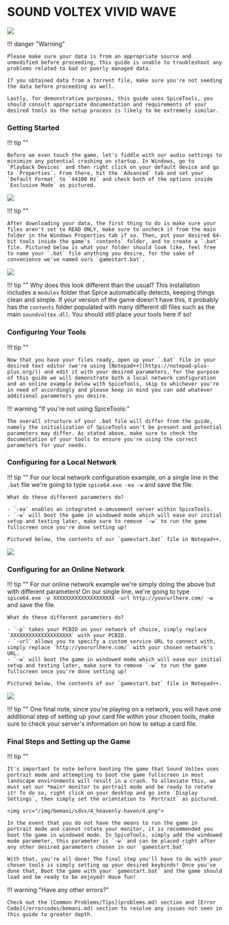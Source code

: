 # SOUND VOLTEX VIVID WAVE
<img class="header-logo" src="/img/bemani/sdvx/5_vivid-wave/logo.png">

!!! danger "Warning"

	Please make sure your data is from an appropriate source and unmodified before proceeding, this guide is unable to troubleshoot any problems related to bad or poorly managed data.

	If you obtained data from a torrent file, make sure you're not seeding the data before proceeding as well.

	Lastly, for demonstrative purposes, this guide uses SpiceTools, you should consult appropriate documentation and requirements of your desired tools as the setup process is likely to be extremely similar.

### Getting Started

!!! tip ""

	Before we even touch the game, let's fiddle with our audio settings to minimize any potential crashing on startup. In Windows, go to `Playback Devices` and then right click on your default device and go to `Properties`. From there, hit the `Advanced` tab and set your `Default Format` to `44100 Hz` and check both of the options inside `Exclusive Mode` as pictured.

<img src="/img/gen/441.png">

!!! tip ""

    After downloading your data, the first thing to do is make sure your files aren't set to READ ONLY, make sure to uncheck it from the main folder in the Windows Properties tab if so. Then, put your desired 64-bit tools inside the game's `contents` folder, and to create a `.bat` file. Pictured below is what your folder should look like, feel free to name your `.bat` file anything you desire, for the sake of convenience we've named ours `gamestart.bat`.

<img src="/img/bemani/sdvx/5_vivid-wave/1.png">

!!! tip ""
	Why does this look different than the usual? This installation includes a `modules` folder that Spice automatically detects, keeping things clean and simple. If your version of the game doesn't have this, it probably has the `contents` folder populated with many different dll files such as the main `soundvoltex.dll`. You should still place your tools here if so!


### Configuring Your Tools

!!! tip ""

	Now that you have your files ready, open up your `.bat` file in your desired text editor (we're using [Notepad++](https://notepad-plus-plus.org/)) and edit it with your desired parameters, for the purpose of this guide we will demonstrate both a local network configuration and an online example below with SpiceTools, skip to whichever you're in need of accordingly and please keep in mind you can add whatever additional parameters you desire.

!!! warning "If you're not using SpiceTools:"

	The overall structure of your .bat file will differ from the guide, namely the initialization of SpiceTools won't be present and potential parameters may differ. As stated above, make sure to check the documentation of your tools to ensure you're using the correct parameters for your needs.

### Configuring for a Local Network

!!! tip ""
	For our local network configuration example, on a single line in the `.bat` file we're going to type `spice64.exe -ea -w` and save the file. 

	What do these different parameters do?

	- `-ea` enables an integrated e-amusement server within SpiceTools.
	- `-w` will boot the game in windowed mode which will ease our initial setup and testing later, make sure to remove `-w` to run the game fullscreen once you're done setting up!

	Pictured below, the contents of our `gamestart.bat` file in Notepad++.

<img src="/img/iidx25/2.png">

### Configuring for an Online Network

!!! tip ""
	For our online network example we're simply doing the above but with different parameters! On our single line, we're going to type `spice64.exe -p XXXXXXXXXXXXXXXXXXXX -url http://yoururlhere.com/ -w` and save the file. 

	What do these different parameters do? 

	- `-p` takes your PCBID on your network of choice, simply replace `XXXXXXXXXXXXXXXXXXXX` with your PCBID.
	- `-url` allows you to specify a custom service URL to connect with, simply replace `http://yoururlhere.com/` with your chosen network's URL.
	- `-w` will boot the game in windowed mode which will ease our initial setup and testing later, make sure to remove `-w` to run the game fullscreen once you're done setting up!

	Pictured below, the contents of our `gamestart.bat` file in Notepad++.

<img src="/img/iidx25/3.png">

!!! tip ""
	One final note, since you're playing on a network, you will have one additional step of setting up your card file within your chosen tools, make sure to check your server's information on how to setup a card file.

### Final Steps and Setting up the Game

!!! tip ""

	It's important to note before booting the game that Sound Voltex uses portrait mode and attempting to boot the game fullscreen in most landscape environments will result in a crash. To alleviate this, we must set our *main* monitor to portrait mode and be ready to rotate it! To do so, right click on your desktop and go into `Display Settings`, then simply set the orientation to `Portrait` as pictured.

	<img src="/img/bemani/sdvx/4_heavenly-haven/4.png">

	In the event that you do not have the means to run the game in portrait mode and cannot rotate your monitor, it is recommended you boot the game in windowed mode. In SpiceTools, simply add the windowed mode parameter, this parameter is `-w` and can be placed right after any other desired parameters chosen in our `gamestart.bat`

	With that, you're all done! The final step you'll have to do with your chosen tools is simply setting up your desired keybinds! Once you've done that, Boot the game with your `gamestart.bat` and the game should load and be ready to be enjoyed! Have fun!

!!! warning "Have any other errors?"

	Check out the [Common Problems/Tips](problems.md) section and [Error Code](/errorcodes/bemani.md) section to resolve any issues not seen in this guide to greater depth.
